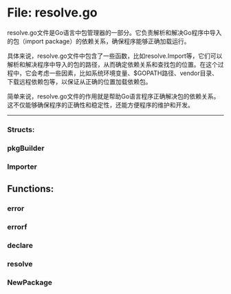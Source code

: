 # File: resolve.go

resolve.go文件是Go语言中包管理器的一部分。它负责解析和解决Go程序中导入的包（import package）的依赖关系，确保程序能够正确加载运行。

具体来说，resolve.go文件中包含了一些函数，比如resolve.Import等，它们可以解析和解决程序中导入的包的路径，从而确定依赖关系和查找包的位置。在这个过程中，它会考虑一些因素，比如系统环境变量、$GOPATH路径、vendor目录、下载远程依赖包等，以保证从正确的位置加载依赖包。

简单来说，resolve.go文件的作用就是帮助Go语言程序正确解决包的依赖关系。这不仅能够确保程序的正确性和稳定性，还能方便程序的维护和开发。




---

### Structs:

### pkgBuilder





### Importer





## Functions:

### error





### errorf





### declare





### resolve





### NewPackage






